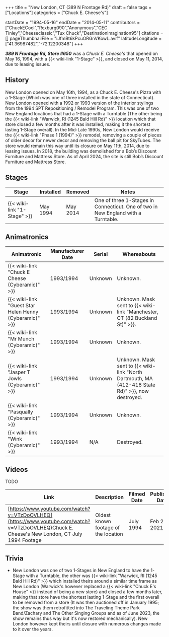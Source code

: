 +++
title = "New London, CT (389 N Frontage Rd)"
draft = false
tags = ["Locations"]
categories = ["Chuck E. Cheese's"]


startDate = "1994-05-16"
endDate = "2014-05-11"
contributors = ["ChuckECool","Rexburg090","Anonymous","CEC Tinley","Cheeseclassic","Tux Chuck","Destinationimagination95"]
citations = []
pageThumbnailFile = "iJfmBt6kPcuORGnVKowL.avif"
latitudeLongitude = ["41.36987482","-72.12200348"]
+++

***389 N Frontage Rd, Store #650*** was a *Chuck E. Cheese's* that opened on May 16, 1994, with a {{< wiki-link "1-Stage" >}}, and closed on May 11, 2014, due to leasing issues.

## History

New London opened on May 16th, 1994, as a Chuck E. Cheese's Pizza with a 1-Stage (Which was one of three installed in the state of Connecticut). New London opened with a 1992 or 1993 version of the interior stylings from the 1994 SPT Repositioning / Remodel Program. This was one of two New England locations that had a 1-Stage with a Turntable (The other being the {{< wiki-link "Warwick, RI (1245 Bald Hill Rd)" >}} location which that store closed a few months after it was installed, making it the shortest lasting 1-Stage overall). In the Mid-Late 1990s, New London would receive the {{< wiki-link "Phase 1 (1994)" >}} remodel, removing a couple of pieces of older decor for newer decor and removing the ball pit for SkyTubes. The store would remain this way until its closure on May 11th, 2014, due to leasing issues. In 2018, the building was demolished for a Bob’s Discount Furniture and Mattress Store. As of April 2024, the site is still Bob’s Discount Furniture and Mattress Store.

## Stages

| Stage                             | Installed | Removed  | Notes                                                                             |
|-----------------------------------|-----------|----------|-----------------------------------------------------------------------------------|
| {{< wiki-link "1-Stage" >}} | May 1994  | May 2014 | One of three 1-Stages in Connecticut. One of two in New England with a Turntable. |

## Animatronics

| Animatronic                                                  | Manufacturer Date | Serial  | Whereabouts                                                                                            |
|--------------------------------------------------------------|-------------------|---------|--------------------------------------------------------------------------------------------------------|
| {{< wiki-link "Chuck E Cheese (Cyberamic)" >}}         | 1993/1994         | Unknown | Unknown.                                                                                               |
| {{< wiki-link "Guest Star Helen Henny (Cyberamic)" >}} | 1993/1994         | Unknown | Unknown. Mask sent to {{< wiki-link "Manchester, CT (82 Buckland St)" >}}.                       |
| {{< wiki-link "Mr Munch (Cyberamic)" >}}               | 1993/1994         | Unknown | Unknown.                                                                                               |
| {{< wiki-link "Jasper T Jowls (Cyberamic)" >}}         | 1993/1994         | Unknown | Unknown. Mask sent to {{< wiki-link "North Dartmouth, MA (412-418 State Rd)" >}}, now destroyed. |
| {{< wiki-link "Pasqually (Cyberamic)" >}}              | 1993/1994         | Unknown | Unknown.                                                                                               |
| {{< wiki-link "Wink (Cyberamic)" >}}                   | 1993/1994         | N/A     | Destroyed.                                                                                             |

## Videos

TODO

| Link                                                                                                                                         | Description                          | Filmed Date | Published Date |
|----------------------------------------------------------------------------------------------------------------------------------------------|--------------------------------------|-------------|----------------|
| [https://www.youtube.com/watch?v=VTzDoOVLHEQ](https://www.youtube.com/watch?v=VTzDoOVLHEQ)Chuck E. Cheese's New London, CT July 1994 Footage | Oldest known footage of the location | July 1994   | Feb 20, 2021   |

## Trivia

- New London was one of two 1-Stages in New England to have the 1-Stage with a Turntable, the other was {{< wiki-link "Warwick, RI (1245 Bald Hill Rd)" >}} which installed theirs around a similar time frame as New London (Warwick's however replaced a {{< wiki-link "Chuck E's House" >}} instead of being a new store) and closed a few months later, making that store have the shortest lasting 1-Stage and the first overall to be removed from a store (It was then auctioned off in January 1995; the show was them retrofitted into The Traveling Theme Park Band/Zachary and The Other Singing Groups and as of June 2023, the show remains thus way but it's now restored mechanically). New London however kept theirs until closure with numerous changes made to it over the years.